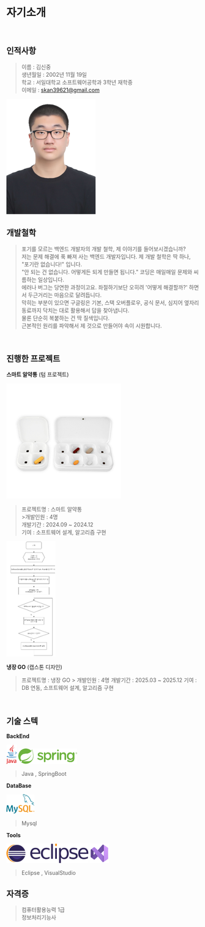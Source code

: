 # 자기소개 
<br />

## 인적사항

> 이름 : 김신중         
 생년월일 : 2002년 11월 19일            
 학교 : 서일대학교 소프트웨어공학과 3학년 재학중            
 이메일 : skan39621@gmail.com

<img src="../images/Int/me.png" height="300px" />

<br />

## 개발철학

> 포기를 모르는 백엔드 개발자의 개발 철학, 제 이야기를 들어보시겠습니까?            
저는 문제 해결에 푹 빠져 사는 백엔드 개발자입니다. 제 개발 철학은 딱 하나, "포기란 없습니다!" 입니다.       
"안 되는 건 없습니다. 어떻게든 되게 만들면 됩니다." 코딩은 매일매일 문제와 씨름하는 일상입니다.         
에러나 버그는 당연한 과정이고요. 좌절하기보단 오히려 '어떻게 해결할까?' 하면서 두근거리는 마음으로 달려듭니다.      
막히는 부분이 있으면 구글링은 기본, 스택 오버플로우, 공식 문서, 심지어 옆자리 동료까지 닥치는 대로 활용해서 답을 찾아냅니다.        
물론 단순히 복붙하는 건 딱 질색입니다.          
근본적인 원리를 파악해서 제 것으로 만들어야 속이 시원합니다.        

<br />

## 진행한 프로젝트

**스마트 알약통** (텀 프로젝트)

<img src="../images/Int/smart.png" height="300px" />

> 프로젝트명 : 스마트 알약통    
    >개발인원 : 4명     
     개발기간 : 2024.09 ~ 2024.12       
     기여 : 소프트웨어 설계, 알고리즘 구현

<img src="../images/Int/algorithm.png" height="300px" />

**냉장 GO** (캡스톤 디자인)

> 프로젝트명 : 냉장 GO
    > 개발인원 : 4명
      개발기간 : 2025.03 ~ 2025.12
      기여 : DB 연동, 소프트웨어 설계, 알고리즘 구현
<br />

## 기술 스텍

**BackEnd**    

<img src="../images/Int/java.png" height="50px" />      <img src="../images/Int/spring.png" height="40px" /> 

> Java , SpringBoot

**DataBase**        

<img src="../images/Int/mysql.png" height="50px" /> 

> Mysql

**Tools**

<img src="../images/Int/eclipse.png" height="50px" /> <img src="../images/Int/vs.png" height="50px" /> 

>Eclipse , VisualStudio

## 자격증

> 컴퓨터활용능력 1급        
 정보처리기능사
